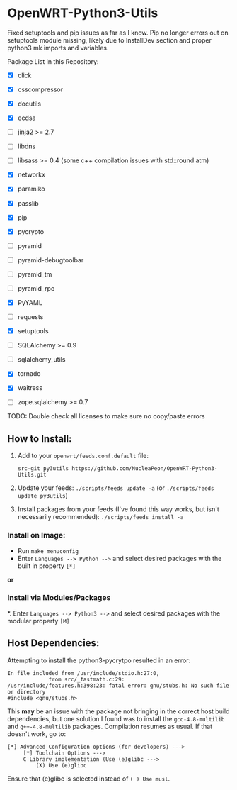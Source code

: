 # OpenWRT-Python3-Utils

Fixed setuptools and pip issues as far as I know. Pip no longer errors out on setuptools module missing, likely due to InstallDev section and proper python3 mk imports and variables.


Package List in this Repository:

 * [X] click
 * [X] csscompressor
 * [X] docutils
 * [X] ecdsa
 * [ ] jinja2 >= 2.7
 * [ ] libdns
 * [ ] libsass >= 0.4 (some c++ compilation issues with std::round atm)
 * [X] networkx 
 * [X] paramiko
 * [X] passlib
 * [X] pip
 * [X] pycrypto
 * [ ] pyramid
 * [ ] pyramid-debugtoolbar
 * [ ] pyramid_tm
 * [ ] pyramid_rpc
 * [X] PyYAML
 * [ ] requests
 * [X] setuptools
 * [ ] SQLAlchemy >= 0.9
 * [ ] sqlalchemy_utils
 * [X] tornado
 * [X] waitress
 * [ ] zope.sqlalchemy >= 0.7
 

TODO: Double check all licenses to make sure no copy/paste errors

## How to Install:

1. Add to your `openwrt/feeds.conf.default` file:

   `src-git py3utils https://github.com/NucleaPeon/OpenWRT-Python3-Utils.git`
2. Update your feeds: `./scripts/feeds update -a` (or `./scripts/feeds update py3utils`)
3. Install packages from your feeds (I've found this way works, but isn't necessarily recommended): `./scripts/feeds install -a`

### Install on Image:
* Run `make menuconfig`
* Enter `Languages --> Python -->` and select desired packages with the built in property `[*]`

**or**

### Install via Modules/Packages
*. Enter `Languages --> Python3 -->` and select desired packages with the modular property `[M]`


## Host Dependencies:

Attempting to install the python3-pycrytpo resulted in an error:

    In file included from /usr/include/stdio.h:27:0,
                 from src/_fastmath.c:29:
    /usr/include/features.h:398:23: fatal error: gnu/stubs.h: No such file or directory
    #include <gnu/stubs.h>

This **may** be an issue with the package not bringing in the correct host build dependencies, but one solution I found was to install the `gcc-4.8-multilib` and `g++-4.8-multilib` packages. Compilation resumes as usual. If that doesn't work, go to:

    [*] Advanced Configuration options (for developers) --->
         [*] Toolchain Options --->
         C Library implementation (Use (e)glibc --->
             (X) Use (e)glibc
             
Ensure that (e)glibc is selected instead of `( ) Use musl`.
    
